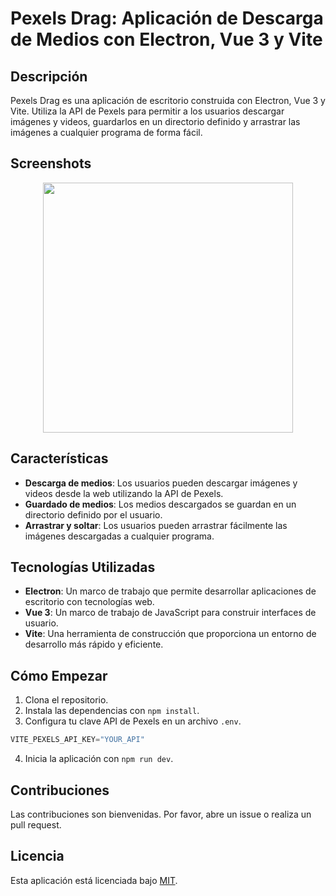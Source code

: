 # Pexels Drag: Aplicación de Descarga de Medios con Electron, Vue 3 y Vite

## Descripción

Pexels Drag es una aplicación de escritorio construida con Electron, Vue 3 y Vite. Utiliza la API de Pexels para permitir a los usuarios descargar imágenes y videos, guardarlos en un directorio definido y arrastrar las imágenes a cualquier programa de forma fácil.
## Screenshots

<div align="center">
  <img height="400" src="https://res.cloudinary.com/dktwu41vm/image/upload/f_auto,q_auto/kd4ljyffse0nivxybx94"  />
</div>

## Características

- **Descarga de medios**: Los usuarios pueden descargar imágenes y videos desde la web utilizando la API de Pexels.
- **Guardado de medios**: Los medios descargados se guardan en un directorio definido por el usuario.
- **Arrastrar y soltar**: Los usuarios pueden arrastrar fácilmente las imágenes descargadas a cualquier programa.
## Tecnologías Utilizadas

- **Electron**: Un marco de trabajo que permite desarrollar aplicaciones de escritorio con tecnologías web.
- **Vue 3**: Un marco de trabajo de JavaScript para construir interfaces de usuario.
- **Vite**: Una herramienta de construcción que proporciona un entorno de desarrollo más rápido y eficiente.
## Cómo Empezar

1. Clona el repositorio.
2. Instala las dependencias con `npm install`.
3. Configura tu clave API de Pexels en un archivo `.env`.

```javascript
VITE_PEXELS_API_KEY="YOUR_API"
```
4. Inicia la aplicación con `npm run dev`.
## Contribuciones

Las contribuciones son bienvenidas. Por favor, abre un issue o realiza un pull request.
## Licencia

Esta aplicación está licenciada bajo [MIT](https://choosealicense.com/licenses/mit/).